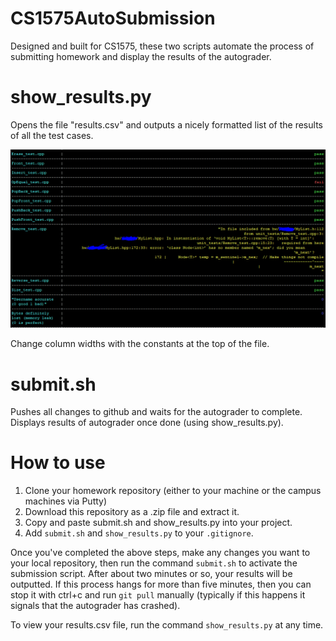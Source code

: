 # CS1575AutoSubmission
Designed and built for CS1575, these two scripts automate the process of submitting homework and display the results of the autograder.

# show_results.py
Opens the file "results.csv" and outputs a nicely formatted list of the results of all the test cases.

![Sample output](example.PNG)

Change column widths with the constants at the top of the file.

# submit.sh
Pushes all changes to github and waits for the autograder to complete. Displays results of autograder once done (using show_results.py).

# How to use
1. Clone your homework repository (either to your machine or the campus machines via Putty)
2. Download this repository as a .zip file and extract it.
3. Copy and paste submit.sh and show_results.py into your project.
4. Add `submit.sh` and `show_results.py` to your `.gitignore`.

Once you've completed the above steps, make any changes you want to your local repository, then run the command `submit.sh` to activate the submission script. After about two minutes or so, your results will be outputted. If this process hangs for more than five minutes, then you can stop it with ctrl+c and run `git pull` manually (typically if this happens it signals that the autograder has crashed).

To view your results.csv file, run the command `show_results.py` at any time.
